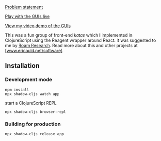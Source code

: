 [Problem statement](https://eugenkiss.github.io/7guis/)

[Play with the GUIs live](https://ericauld.github.io/SevenGUIs)

[View my video demo of the GUIs](https://www.youtube.com/watch?v=T_hNWevacT4)

This was a fun group of front-end *katas* which I implemented in ClojureScript using the Reagent wrapper around React. It was suggested to me by [Roam Research](www.roamresearch.com). Read more about this and other projects at [www.ericauld.net/software].

## Installation

### Development mode
```
npm install
npx shadow-cljs watch app
```
start a ClojureScript REPL
```
npx shadow-cljs browser-repl
```
### Building for production

```
npx shadow-cljs release app
```

